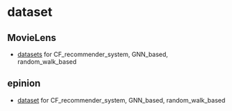 # dataset

## MovieLens
- [datasets](https://grouplens.org/datasets/movielens/) for CF_recommender_system, GNN_based, random_walk_based 

## epinion
- [dataset](http://www.trustlet.org/epinions.html) for CF_recommender_system, GNN_based, random_walk_based 
